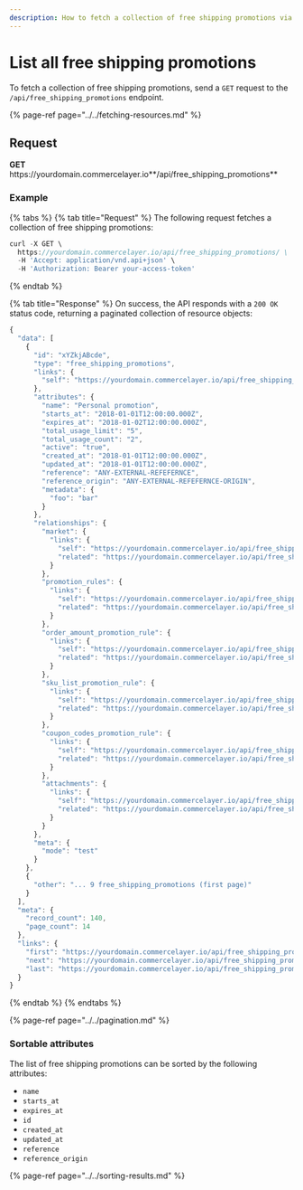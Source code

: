 ```yaml
---
description: How to fetch a collection of free shipping promotions via API
---
```


# List all free shipping promotions

To fetch a collection of free shipping promotions, send a `GET` request to the `/api/free_shipping_promotions` endpoint.

{% page-ref page="../../fetching-resources.md" %}

## Request

**GET** https://<i></i>yourdomain.commercelayer.io**/api/free_shipping_promotions**

### **Example**

{% tabs %}
{% tab title="Request" %}
The following request fetches a collection of free shipping promotions:

```javascript
curl -X GET \
  https://yourdomain.commercelayer.io/api/free_shipping_promotions/ \
  -H 'Accept: application/vnd.api+json' \
  -H 'Authorization: Bearer your-access-token'
```
{% endtab %}

{% tab title="Response" %}
On success, the API responds with a `200 OK` status code, returning a paginated collection of resource objects:

```javascript
{
  "data": [
    {
      "id": "xYZkjABcde",
      "type": "free_shipping_promotions",
      "links": {
        "self": "https://yourdomain.commercelayer.io/api/free_shipping_promotions/xYZkjABcde"
      },
      "attributes": {
        "name": "Personal promotion",
        "starts_at": "2018-01-01T12:00:00.000Z",
        "expires_at": "2018-01-02T12:00:00.000Z",
        "total_usage_limit": "5",
        "total_usage_count": "2",
        "active": "true",
        "created_at": "2018-01-01T12:00:00.000Z",
        "updated_at": "2018-01-01T12:00:00.000Z",
        "reference": "ANY-EXTERNAL-REFEFERNCE",
        "reference_origin": "ANY-EXTERNAL-REFEFERNCE-ORIGIN",
        "metadata": {
          "foo": "bar"
        }
      },
      "relationships": {
        "market": {
          "links": {
            "self": "https://yourdomain.commercelayer.io/api/free_shipping_promotions/xYZkjABcde/relationships/market",
            "related": "https://yourdomain.commercelayer.io/api/free_shipping_promotions/xYZkjABcde/market"
          }
        },
        "promotion_rules": {
          "links": {
            "self": "https://yourdomain.commercelayer.io/api/free_shipping_promotions/xYZkjABcde/relationships/promotion_rules",
            "related": "https://yourdomain.commercelayer.io/api/free_shipping_promotions/xYZkjABcde/promotion_rules"
          }
        },
        "order_amount_promotion_rule": {
          "links": {
            "self": "https://yourdomain.commercelayer.io/api/free_shipping_promotions/xYZkjABcde/relationships/order_amount_promotion_rule",
            "related": "https://yourdomain.commercelayer.io/api/free_shipping_promotions/xYZkjABcde/order_amount_promotion_rule"
          }
        },
        "sku_list_promotion_rule": {
          "links": {
            "self": "https://yourdomain.commercelayer.io/api/free_shipping_promotions/xYZkjABcde/relationships/sku_list_promotion_rule",
            "related": "https://yourdomain.commercelayer.io/api/free_shipping_promotions/xYZkjABcde/sku_list_promotion_rule"
          }
        },
        "coupon_codes_promotion_rule": {
          "links": {
            "self": "https://yourdomain.commercelayer.io/api/free_shipping_promotions/xYZkjABcde/relationships/coupon_codes_promotion_rule",
            "related": "https://yourdomain.commercelayer.io/api/free_shipping_promotions/xYZkjABcde/coupon_codes_promotion_rule"
          }
        },
        "attachments": {
          "links": {
            "self": "https://yourdomain.commercelayer.io/api/free_shipping_promotions/xYZkjABcde/relationships/attachments",
            "related": "https://yourdomain.commercelayer.io/api/free_shipping_promotions/xYZkjABcde/attachments"
          }
        }
      },
      "meta": {
        "mode": "test"
      }
    },
    {
      "other": "... 9 free_shipping_promotions (first page)"
    }
  ],
  "meta": {
    "record_count": 140,
    "page_count": 14
  },
  "links": {
    "first": "https://yourdomain.commercelayer.io/api/free_shipping_promotions?page[number]=1&page[size]=10",
    "next": "https://yourdomain.commercelayer.io/api/free_shipping_promotions?page[number]=2&page[size]=10",
    "last": "https://yourdomain.commercelayer.io/api/free_shipping_promotions?page[number]=14&page[size]=10"
  }
}
```
{% endtab %}
{% endtabs %}

{% page-ref page="../../pagination.md" %}

### Sortable attributes

The list of free shipping promotions can be sorted by the following attributes:

* `name`
* `starts_at`
* `expires_at`
* `id`
* `created_at`
* `updated_at`
* `reference`
* `reference_origin`

{% page-ref page="../../sorting-results.md" %}

